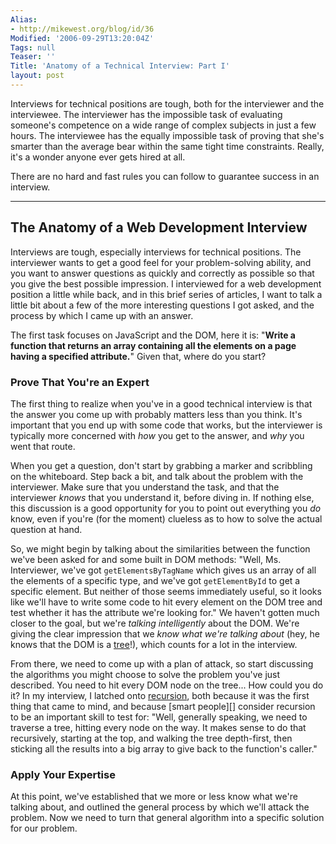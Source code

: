 ```yaml
---
Alias:
- http://mikewest.org/blog/id/36
Modified: '2006-09-29T13:20:04Z'
Tags: null
Teaser: ''
Title: 'Anatomy of a Technical Interview: Part I'
layout: post
---
```

Interviews for technical positions are tough, both for the interviewer and the interviewee.  The interviewer has the impossible task of evaluating someone's competence on a wide range of complex subjects in just a few hours.  The interviewee has the equally impossible task of proving that she's smarter than the average bear within the same tight time constraints.  Really, it's a wonder anyone ever gets hired at all.

There are no hard and fast rules you can follow to guarantee success in an interview.  

------------------------------------------------------------------------------

The Anatomy of a Web Development Interview
------------------------------------------

Interviews are tough, especially interviews for technical positions.  The interviewer wants to get a good feel for your problem-solving ability, and you want to answer questions as quickly and correctly as possible so that you give the best possible impression.  I interviewed for a web development position a little while back, and in this brief series of articles, I want to talk a little bit about a few of the more interesting questions I got asked, and the process by which I came up with an answer.

The first task focuses on JavaScript and the DOM, here it is: "__Write a function that returns an array containing all the elements on a page having a specified attribute.__"  Given that, where do you start?

### Prove That You're an Expert ###

The first thing to realize when you've in a good technical interview is that the answer you come up with probably matters less than you think.  It's important that you end up with some code that works, but the interviewer is typically more concerned with _how_ you get to the answer, and _why_ you went that route.  

When you get a question, don't start by grabbing a marker and scribbling on the whiteboard.  Step back a bit, and talk about the problem with the interviewer.  Make sure that you understand the task, and that the interviewer _knows_ that you understand it, before diving in.  If nothing else, this discussion is a good opportunity for you to point out everything you _do_ know, even if you're (for the moment) clueless as to how to solve the actual question at hand.

So, we might begin by talking about the similarities between the function we've been asked for and some built in DOM methods:  "Well, Ms. Interviewer, we've got `getElementsByTagName` which gives us an array of all the elements of a specific type, and we've got `getElementById` to get a specific element.  But neither of those seems immediately useful, so it looks like we'll have to write some code to hit every element on the DOM tree and test whether it has the attribute we're looking for."  We haven't gotten much closer to the goal, but we're _talking intelligently_ about the DOM.  We're giving the clear impression that we _know what we're talking about_ (hey, he knows that the DOM is a [tree][]!), which counts for a lot in the interview.

[tree]: http://en.wikipedia.org/wiki/Tree_%28data_structure%29 "Wikipedia: 'Tree (Data Structure)'"

From there, we need to come up with a plan of attack, so start discussing the algorithms you might choose to solve the problem you've just described.  You need to hit every DOM node on the tree... How could you do it?  In my interview, I latched onto [recursion][], both because it was the first thing that came to mind, and because [smart people][] consider recursion to be an important skill to test for:  "Well, generally speaking, we need to traverse a tree, hitting every node on the way.  It makes sense to do that recursively, starting at the top, and walking the tree depth-first, then sticking all the results into a big array to give back to the function's caller."

[recursion]: http://en.wikipedia.org/wiki/Recursion "Wikipedia: 'Recursion'"
[Steve Yegge]: http://steve-yegge.blogspot.com/ "Steve Yegge: 'Stevey's Blog Rants'"

### Apply Your Expertise ###

At this point, we've established that we more or less know what we're talking about, and outlined the general process by which we'll attack the problem.  Now we need to turn that general algorithm into a specific solution for our problem.